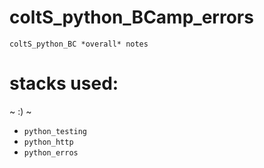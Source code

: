 # coltS_python_BCamp_errors
`coltS_python_BC *overall* notes`

# stacks used:
~ :) ~
* `python_testing`
* `python_http`
* `python_erros`
